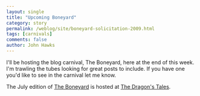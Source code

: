 ```yaml
---
layout: single 
title: "Upcoming Boneyard" 
category: story
permalink: /weblog/site/boneyard-solicitation-2009.html
tags: [carnivals] 
comments: false 
author: John Hawks 
---
```


I'll be hosting the blog carnival, The Boneyard, here at the end of this week. I'm trawling the tubes looking for great posts to include. If you have one you'd like to see in the carnival let me know. 

The July edition of <a href="http://thedragonstales.blogspot.com/2009/07/bone-yard.html">The Boneyard</a> is hosted at <a href="http://thedragonstales.blogspot.com/">The Dragon's Tales</a>. 

